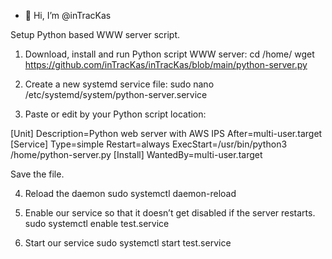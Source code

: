 - 👋 Hi, I’m @inTracKas




Setup Python based WWW server script.


1) Download, install and run Python script WWW server:
cd /home/
wget https://github.com/inTracKas/inTracKas/blob/main/python-server.py


2) Create a new systemd service file:
sudo nano /etc/systemd/system/python-server.service

3) Paste or edit by your Python script location:

[Unit]
Description=Python web server with AWS IPS
After=multi-user.target
[Service]
Type=simple
Restart=always
ExecStart=/usr/bin/python3 /home/python-server.py
[Install]
WantedBy=multi-user.target

Save the file.

4) Reload the daemon
sudo systemctl daemon-reload

5) Enable our service so that it doesn’t get disabled if the server restarts.
sudo systemctl enable test.service

6) Start our service
sudo systemctl start test.service


